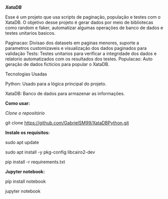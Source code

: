 ***XataDB***

Esse é um projeto que usa scripts de paginação, população e testes com  o XataDB. O objetivo desse projeto é gerar dados por meio de bibliotecas como random e faker, automatizar algumas operações de banco de dados e testes unitarios basicos.

Paginacao: Divisao dos datasets em paginas menores, suporte a parametros customizaveis e visualização dos dados paginados para validação
Tests: Testes unitarios para verificar a integridade dos dados e relatorio automatizados com os resultados dos testes.
Populacao: Auto geração de dados ficticios para popular o XataDB.

Tecnologias Usadas

Python: Usado para a lógica principal do projeto.

XataDB: Banco de dados para armazenar as informações.

**Como usar:**

*Clone o repositório*

git clone https://github.com/GabrielSM99/XataDBPython.git


**Instale os requisitos:**

sudo apt update

sudo apt install -y pkg-config libcairo2-dev

pip install -r requirements.txt


**Jupyter notebook:**

pip install notebook

jupyter notebook
